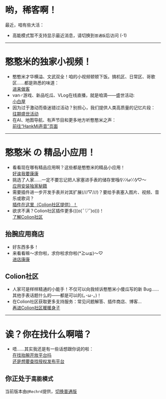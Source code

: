 # 哟，稀客啊！
最近，咱有些大活：
* 高能模式暂不支持显示最近消息，请切换到`普通版`后访问 (-1)

***

# 憨憨米的独家小视频！
* 憨憨米才华横溢、文武双全！咱的小视频顿顿下饭。搞机区、日常区、哥歌区……都是熟悉的味道：   
[进来做客](https://space.bilibili.com/400656980)  
* van♂游戏、新品吃⽠、VLog在线直播，就是咱滴——盛世活动:   
[⼩⽩屋](https://live.bilibili.com/25463078)  
* 因为过于激动而昏迷错过活动？别担心，我们提供人类高质量的记忆片段：  
[往期盛世活动](live.md)
* 在AI、地图导航、有声节目和更多地方听憨憨米之声：  
[前往“HankMi声音”页面](support/voice.md)

***

# 憨憨米 の 精品小应用！

* 看看现在哪有精品应用啊？这些都是憨憨米的精品小应用！  
[好诶我要康康](download/apps.md)  
* 挑选了⼈家……⼀定不要忘记把⼈家塞进⼿表的储存⾥哦⁄(⁄ ⁄ ⁄ω⁄ ⁄ ⁄)⁄♡～  
[应用安装独家秘籍](download/install.md)  
* 需要插件进⼀步开发⼿表并对其扩展(///▽///)？要给⼿表塞⼊图⽚、视频、⾳乐或歌词？  
[插件在这里（Colion社区提供）！](https://support.qq.com/products/350783/faqs/110472)  
* 欲求不满？Colion社区插件更多(((o(*ﾟ▽ﾟ*)o)))！  
[了解Colion社区](download/community.md)  

## 抬腕应用商店
* 好东⻄多多！  
* 来看看嘛～求你啦，求你啦求你啦(*≧ω≦)～♡  
[进店康康](download.md)

## Colion社区
* ⼈家可是样样精通的⼩能⼿！不仅可以向我倾诉憨憨⽶⼩傻⽠写的新 Bug……其他⼿表话题什么的——都是可以的(｡･ω･｡)！  
* 在Colion社区获取更多⽀持服务：常⻅问题解答、插件商店、博客…  
[再进Colion社区暖暖身子](download/community.md)

***

# 诶？你在找什么啊喵？
* 唔……其实我还是有⼀些话想跟你说的啦：    
[在找抬腕开放平台吗](dev.md)  
[还是想要查找授权发布平台](support/to3rd.md)

## 你正处于`高能模式`
当前版本由`@Rechrd`提供，[切换普通版](https://www.hankmi.com)
